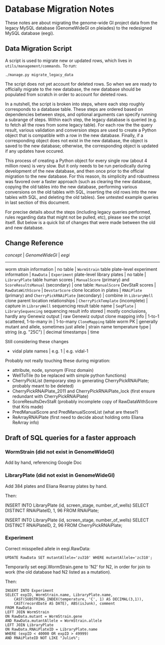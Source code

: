 # Database Migration Notes

These notes are about migrating the genome-wide GI project data
from the legacy MySQL database (GenomeWideGI on pleiades)
to the redesigned MySQL database (eegi).

## Data Migration Script

A script is used to migrate new or updated rows,
which lives in `utils/management/commands`. To run:

    ./manage.py migrate_legacy_data

The script does not yet account for deleted rows. So when we are ready
to officially migrate to the new database, the new database should be
populated from scratch in order to account for deleted rows.

In a nutshell, the script is broken into steps,
where each step roughly corresponds to a database table.
These steps are ordered based on dependencies between steps,
and optional arguments can specify running a subrange of steps.
Within each step, the legacy database is queried
(e.g. to fetch all the rows from some legacy table).
For each row the the query result,
various validation and conversion steps are used to create a Python object
that is compatible with a row in the new database.
Finally, if a corresponding object does not exist in the new database,
the object is saved to the new database;
otherwise, the corresponding object is updated if any updates have occured.

This process of creating a Python object for every single row
(about 4 million rows) is very slow. But it only needs to be run
periodically during development of the new database, and then once
prior to the official migration to the new database.
For this reason, its simplicity and robustness was favored over a faster
approach (such as clearing the new database, copying the old tables into the
new database, performing various conversions on the old tables with SQL,
inserting the old rows into the new tables with SQL, and deleting the old
tables). See untested example queries in last section of this document.

For precise details about the steps (including legacy queries performed,
rules regarding data that might not be pulled, etc), please see the script
itself.
But below is a quick list of changes that were made between the old and
new database.


## Change Reference


*concept* | *GenomeWideGI* | *eegi*
---------   --------------   ------
worm strain information | no table | `WormStrain` table
plate-level experiment information | `RawData` | `Experiment`
plate-level library plates | no table | `LibraryPlate` table
human scores | `ManualScore` (primary) and `ScoreResultsManual` (secondary) | one table: `ManualScore`
DevStaR scores | `RawDataWithScore` | `DevstarScore`
clone location in plates | `RNAiPlate` (primary) and `CherryPickRNAiPlate` (secondary) | combine in `LibraryWell`
clone parent location relationships | `CherryPickTemplate` (incomplete) | capture in `LibraryWell`
sequencing result table name | `SeqPlate` | `LibrarySequencing`
sequencing result info stored | mostly conclusions, hardly any Genewiz output | raw Genewiz output
clone mapping info | 1-to-1 scattered, 1-to-many in | 1-to-many `CloneMapping` table
worm PK | generally mutant and allele, sometimes just allele | strain name
temperature type | string (e.g. "25C") | decimal
timestamps | time


Still considering these changes
- vidal plate names | e.g. 1 | e.g. vidal-1


Probably not really touching these during migration:
- attribute, node, synonym (Firoz domain)
- WellToTile (to be replaced with simple python functions)
- CherryPickList (temporary step in generating CherryPickRNAiPlate; probably meant to be deleted)
- CherryPickRNAiPlate_2011 and CherryPickRNAiPlate_lock (first ensure redundant with CherryPickRNAiPlate)
- ScoreResultsDevStaR (probably incomplete copy of RawDataWithScore that Kris made)
- PredManualScore and PredManualScoreList (what are these?)
- ReArrayRNAiPlate (first need to decide about holding onto Eliana ReArray info)


## Draft of SQL queries for a faster approach

### WormStrain (did not exist in GenomeWideGI)
Add by hand, referencing Google Doc

### LibraryPlate (did not exist in GenomeWideGI)
Add 384 plates and Eliana Rearray plates by hand.

Then:

  INSERT INTO LibraryPlate (id, screen_stage, number_of_wells)
  SELECT DISTINCT RNAiPlateID, 1, 96 FROM RNAiPlate;

  INSERT INTO LibraryPlate (id, screen_stage, number_of_wells)
  SELECT DISTINCT RNAiPlateID, 2, 96 FROM CherryPickRNAiPlate;


### Experiment
Correct misspelled allele in eegi.RawData:

    UPDATE RawData SET mutantAllele='zu310' WHERE mutantAllele='zc310';

Temporarily set eegi.WormStrain.gene to 'N2' for N2, in order for join to work
(the old database had N2 listed as a mutation).

Then:

    INSERT INTO Experiment
    SELECT expID, WormStrain.name, LibraryPlate.name,
        CAST(SUBSTRING_INDEX(temperature, 'C', 1) AS DECIMAL(3,1)),
        CAST(recordDate AS DATE), ABS(isJunk), comment
    FROM RawData
    LEFT JOIN WormStrain
    ON RawData.mutant = WormStrain.gene
    AND RawData.mutantAllele = WormStrain.allele
    LEFT JOIN LibraryPlate
    ON RawData.RNAiPlateID = LibraryPlate.name
    WHERE (expID < 40000 OR expID > 49999)
    AND RNAiPlateID NOT LIKE "Julie%";
